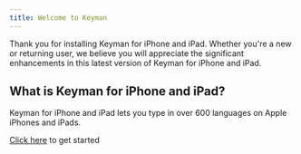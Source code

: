 ```yaml
---
title: Welcome to Keyman
---
```


Thank you for installing Keyman for iPhone and iPad. Whether you're a new or returning user, 
we believe you will appreciate the significant enhancements in this latest version of Keyman for iPhone and iPad.

## What is Keyman for iPhone and iPad?
Keyman for iPhone and iPad lets you type in over 600 languages on Apple iPhones and iPads.

[Click here](../start) to get started

